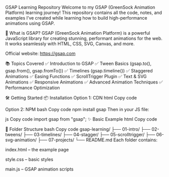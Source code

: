 GSAP Learning Repository
Welcome to my GSAP (GreenSock Animation Platform) learning journey! This repository contains all the code, notes, and examples I’ve created while learning how to build high-performance animations using GSAP.

📌 What is GSAP?
GSAP (GreenSock Animation Platform) is a powerful JavaScript library for creating stunning, performant animations for the web. It works seamlessly with HTML, CSS, SVG, Canvas, and more.

Official website: https://gsap.com

📚 Topics Covered
✅ Introduction to GSAP
✅ Tween Basics (gsap.to(), gsap.from(), gsap.fromTo())
✅ Timelines (gsap.timeline())
✅ Staggered Animations
✅ Easing Functions
✅ ScrollTrigger Plugin
✅ Text & SVG Animations
✅ Responsive Animations
✅ Advanced Animation Techniques
✅ Performance Optimization

🛠️ Getting Started
📦 Installation
Option 1: CDN
html
Copy code
<script src="https://cdnjs.cloudflare.com/ajax/libs/gsap/3.12.2/gsap.min.js"></script>
Option 2: NPM
bash
Copy code
npm install gsap
Then in your JS file:

js
Copy code
import gsap from "gsap";
✨ Basic Example
html
Copy code
<div class="box"></div>

<script>
  gsap.to(".box", {
    x: 300,
    duration: 2,
    rotation: 360,
    ease: "power2.inOut"
  });
</script>
📂 Folder Structure
bash
Copy code
gsap-learning/
├── 01-intro/
├── 02-tweens/
├── 03-timelines/
├── 04-stagger/
├── 05-scrolltrigger/
├── 06-svg-animation/
├── 07-projects/
└── README.md
Each folder contains:

index.html – the example page

style.css – basic styles

main.js – GSAP animation scripts
